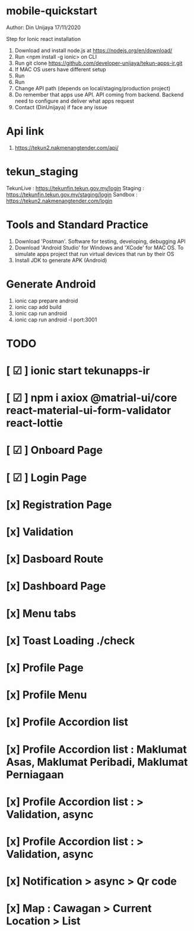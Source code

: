 # mobile-quickstart

Author: Din Unijaya
17/11/2020

Step for Ionic react installation

1. Download and install node.js at https://nodejs.org/en/download/
2. Run <npm install -g ionic> on CLI
3. Run git clone https://github.com/developer-unijaya/tekun-apps-ir.git
4. If MAC OS users have different setup
5. Run <npm install>
6. Run <npm start or ionic serve>
7. Change API path (depends on local/staging/production project)
8. Do remember that apps use API. API coming from backend. Backend need to configure and deliver what apps request
9. Contact (DinUnijaya) if face any issue

# Api link

1. https://tekun2.nakmenangtender.com/api/

# tekun_staging

TekunLive : https://tekunfin.tekun.gov.my/login
Staging : https://tekunfin.tekun.gov.my/staging/login
Sandbox : https://tekun2.nakmenangtender.com/login

# Tools and Standard Practice

1. Download 'Postman'. Software for testing, developing, debugging API
2. Download 'Android Studio' for Windows and 'XCode' for MAC OS. To simulate apps project that run virtual devices that run by their OS
3. Install JDK to generate APK (Android)

# Generate Android

1. ionic cap prepare android
2. ionic cap add build
3. ionic cap run android
4. ionic cap run android -l port:3001

# TODO

# [ ☑ ] ionic start tekunapps-ir

# [ ☑ ] npm i axiox @matrial-ui/core react-material-ui-form-validator react-lottie

# [ ☑ ] Onboard Page

# [ ☑ ] Login Page

# [x] Registration Page

# [x] Validation

# [x] Dasboard Route

# [x] Dashboard Page

# [x] Menu tabs

# [x] Toast Loading ./check

# [x] Profile Page

# [x] Profile Menu

# [x] Profile Accordion list

# [x] Profile Accordion list : Maklumat Asas, Maklumat Peribadi, Maklumat Perniagaan

# [x] Profile Accordion list : > Validation, async

# [x] Profile Accordion list : > Validation, async

# [x] Notification > async > Qr code

# [x] Map : Cawagan > Current Location > List
